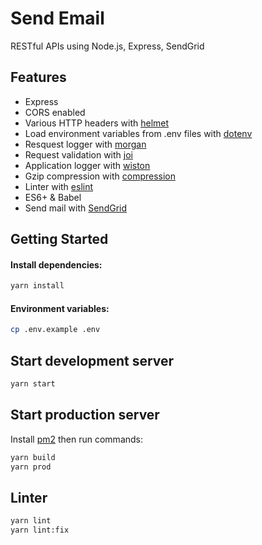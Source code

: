 # Send Email
RESTful APIs using Node.js, Express, SendGrid

## Features
 - Express
 - CORS enabled
 - Various HTTP headers with [helmet](https://github.com/helmetjs/helmet)
 - Load environment variables from .env files with [dotenv](https://github.com/rolodato/dotenv-safe)
 - Resquest logger with [morgan](https://github.com/expressjs/morgan)
 - Request validation with [joi](https://github.com/hapijs/joi)
 - Application logger with [wiston](https://github.com/winstonjs/winston)
 - Gzip compression with [compression](https://github.com/expressjs/compression)
 - Linter with [eslint](http://eslint.org)
 - ES6+ & Babel
 - Send mail with [SendGrid](https://sendgrid.com)
## Getting Started

#### Install dependencies:

```bash
yarn install
```

#### Environment variables:

```bash
cp .env.example .env
```

## Start development server

```bash
yarn start
```

## Start production server

Install [pm2](https://www.npmjs.com/package/pm2) then run commands:

```bash
yarn build
yarn prod
```

## Linter

```bash
yarn lint
yarn lint:fix
```
